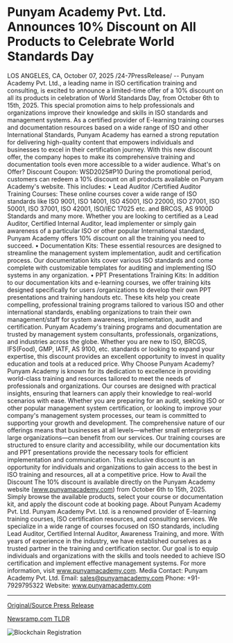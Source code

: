 # Punyam Academy Pvt. Ltd. Announces 10% Discount on All Products to Celebrate World Standards Day

LOS ANGELES, CA, October 07, 2025 /24-7PressRelease/ -- Punyam Academy Pvt. Ltd., a leading name in ISO certification training and consulting, is excited to announce a limited-time offer of a 10% discount on all its products in celebration of World Standards Day, from October 6th to 15th, 2025. This special promotion aims to help professionals and organizations improve their knowledge and skills in ISO standards and management systems.  As a certified provider of E-learning training courses and documentation resources based on a wide range of ISO and other International Standards, Punyam Academy has earned a strong reputation for delivering high-quality content that empowers individuals and businesses to excel in their certification journey. With this new discount offer, the company hopes to make its comprehensive training and documentation tools even more accessible to a wider audience.  What's on Offer?  Discount Coupon: WSD2025#P10  During the promotional period, customers can redeem a 10% discount on all products available on Punyam Academy's website. This includes:  • Lead Auditor /Certified Auditor Training Courses: These online courses cover a wide range of ISO standards like ISO 9001, ISO 14001, ISO 45001, ISO 22000, ISO 27001, ISO 50001, ISO 37001, ISO 42001, ISO/IEC 17025 etc. and BRCGS, AS 9100D Standards and many more. Whether you are looking to certified as a Lead Auditor, Certified Internal Auditor, lead implementer or simply gain awareness of a particular ISO or other popular International standard, Punyam Academy offers 10% discount on all the training you need to succeed.   • Documentation Kits: These essential resources are designed to streamline the management system implementation, audit and certification process. Our documentation kits cover various ISO standards and come complete with customizable templates for auditing and implementing ISO systems in any organization.  • PPT Presentations Training Kits: In addition to our documentation kits and e-learning courses, we offer training kits designed specifically for users /organizations to develop their own PPT presentations and training handouts etc. These kits help you create compelling, professional training programs tailored to various ISO and other international standards, enabling organizations to train their own management/staff for system awareness, implementation, audit and certification.  Punyam Academy's training programs and documentation are trusted by management system consultants, professionals, organizations, and industries across the globe. Whether you are new to ISO, BRCGS, IFS(Food), GMP, IATF, AS 9100, etc. standards or looking to expand your expertise, this discount provides an excellent opportunity to invest in quality education and tools at a reduced price.  Why Choose Punyam Academy?  Punyam Academy is known for its dedication to excellence in providing world-class training and resources tailored to meet the needs of professionals and organizations. Our courses are designed with practical insights, ensuring that learners can apply their knowledge to real-world scenarios with ease. Whether you are preparing for an audit, seeking ISO or other popular management system certification, or looking to improve your company's management system processes, our team is committed to supporting your growth and development.  The comprehensive nature of our offerings means that businesses at all levels—whether small enterprises or large organizations—can benefit from our services. Our training courses are structured to ensure clarity and accessibility, while our documentation kits and PPT presentations provide the necessary tools for efficient implementation and communication.  This exclusive discount is an opportunity for individuals and organizations to gain access to the best in ISO training and resources, all at a competitive price.  How to Avail the Discount  The 10% discount is available directly on the Punyam Academy website (www.punyamacademy.com) from October 6th to 15th, 2025. Simply browse the available products, select your course or documentation kit, and apply the discount code at booking page.  About Punyam Academy Pvt. Ltd.  Punyam Academy Pvt. Ltd. is a renowned provider of E-learning training courses, ISO certification resources, and consulting services. We specialize in a wide range of courses focused on ISO standards, including Lead Auditor, Certified Internal Auditor, Awareness Training, and more. With years of experience in the industry, we have established ourselves as a trusted partner in the training and certification sector. Our goal is to equip individuals and organizations with the skills and tools needed to achieve ISO certification and implement effective management systems. For more information, visit www.punyamacademy.com.  Media Contact:  Punyam Academy Pvt. Ltd. Email: sales@punyamacademy.com Phone: +91-7929795322 Website: www.punyamacademy.com 

---

[Original/Source Press Release](https://www.24-7pressrelease.com/press-release/527435/punyam-academy-pvt-ltd-announces-10-discount-on-all-products-to-celebrate-world-standards-day)
                    

[Newsramp.com TLDR](https://newsramp.com/curated-news/punyam-academy-offers-10-discount-for-world-standards-day-2025/5cc4a293aab0bca30f7b63b57057077f) 

 

 



![Blockchain Registration](https://cdn.newsramp.app/24-7PressRelease/qrcode/2510/7/lineBZi6.webp)
